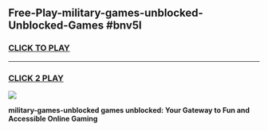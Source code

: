 
## Free-Play-military-games-unblocked-Unblocked-Games #bnv5l
<h3>
<a href="https://news.freeplayer.one?title=military-games-unblocked&ref=8M">CLICK TO PLAY</a></h3>
<hr>

<h3>
<a href="https://news.freeplayer.one?title=military-games-unblocked&ref=8M">CLICK 2 PLAY</a>
  
</h3>

<a href="https://news.freeplayer.one?title=military-games-unblocked&ref=8M"><img src="https://clearcache.store/games.png"></a>


**military-games-unblocked games unblocked: Your Gateway to Fun and Accessible Online Gaming**
